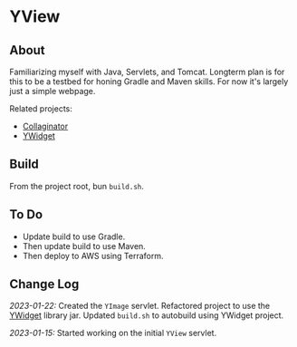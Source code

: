 # YView

## About

Familiarizing myself with Java, Servlets, and Tomcat.
Longterm plan is for this to be a testbed for honing Gradle and Maven skills.
For now it's largely just a simple webpage.

Related projects:
* [Collaginator](https://github.com/andreburto/Collaginator)
* [YWidget](https://github.com/andreburto/YWidget)

## Build

From the project root, bun `build.sh`.

## To Do

* Update build to use Gradle.
* Then update build to use Maven.
* Then deploy to AWS using Terraform.

## Change Log

*2023-01-22:* Created the `YImage` servlet.
Refactored project to use the [YWidget](https://github.com/andreburto/YWidget) library jar.
Updated `build.sh` to autobuild using YWidget project. 

*2023-01-15:* Started working on the initial `YView` servlet.
